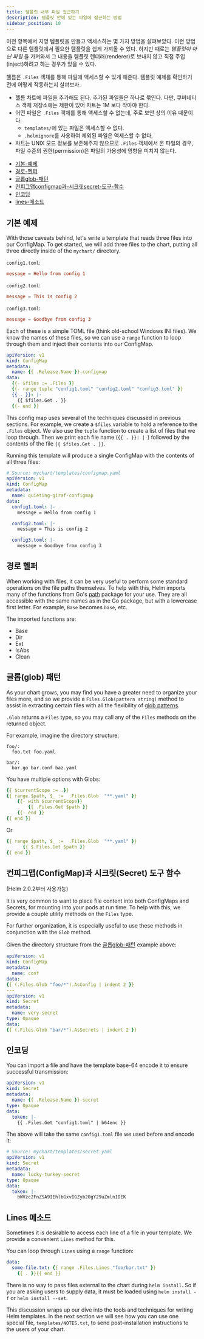 ```yaml
---
title: 템플릿 내부 파일 접근하기
description: 템플릿 안에 있는 파일에 접근하는 방법
sidebar_position: 10
---
```


이전 항목에서 지명 템플릿을 만들고 액세스하는 몇 가지 방법을 살펴보았다.
이런 방법으로 다른 템플릿에서 필요한 템플릿을 쉽게 가져올 수 있다.
하지만 때로는 _템플릿이 아닌 파일_ 을 가져와서
그 내용을 템플릿 렌더러(renderer)로 보내지 않고 직접 주입(inject)하려고 하는 경우가
있을 수 있다.

헬름은 `.Files` 객체를 통해 파일에 액세스할 수 있게 해준다. 템플릿 예제를 확인하기 전에
어떻게 작동하는지 살펴보자.

- 헬름 차트에 파일을 추가해도 된다. 추가된 파일들은 하나로 묶인다.
  다만, 쿠버네티스 객체 저장소에는 제한이 있어
  차트는 1M 보다 작아야 한다. 
- 어떤 파일은 `.Files` 객체를 통해 액세스할 수 없는데,
  주로 보안 상의 이유 때문이다.
  - `templates/`에 있는 파일은 액세스할 수 없다.
  - `.helmignore`를 사용하여 제외된 파일은 액세스할 수 없다.
- 차트는 UNIX 모드 정보를 보존해주지 않으므로
  `.Files` 객체에서 온 파일의 경우, 파일 수준의 권한(permission)은
  파일의 가용성에 영향을 미치지 않는다.

<!-- (see https://github.com/jonschlinkert/markdown-toc) -->

<!-- toc -->

- [기본-예제](#기본-예제)
- [경로-헬퍼](#경로-헬퍼)
- [글롭glob-패턴](#글롭glob-패턴)
- [컨피그맵configmap과-시크릿secret-도구-함수](#컨피그맵configmap과-시크릿secret-도구-함수)
- [인코딩](#인코딩)
- [lines-메소드](#lines-메소드)

<!-- tocstop -->

## 기본 예제

With those caveats behind, let's write a template that reads three files into
our ConfigMap. To get started, we will add three files to the chart, putting all
three directly inside of the `mychart/` directory.

`config1.toml`:

```toml
message = Hello from config 1
```

`config2.toml`:

```toml
message = This is config 2
```

`config3.toml`:

```toml
message = Goodbye from config 3
```

Each of these is a simple TOML file (think old-school Windows INI files). We
know the names of these files, so we can use a `range` function to loop through
them and inject their contents into our ConfigMap.

```yaml
apiVersion: v1
kind: ConfigMap
metadata:
  name: {{ .Release.Name }}-configmap
data:
  {{- $files := .Files }}
  {{- range tuple "config1.toml" "config2.toml" "config3.toml" }}
  {{ . }}: |-
    {{ $files.Get . }}
  {{- end }}
```

This config map uses several of the techniques discussed in previous sections.
For example, we create a `$files` variable to hold a reference to the `.Files`
object. We also use the `tuple` function to create a list of files that we loop
through. Then we print each file name (`{{ . }}: |-`) followed by the contents
of the file `{{ $files.Get . }}`.

Running this template will produce a single ConfigMap with the contents of all
three files:

```yaml
# Source: mychart/templates/configmap.yaml
apiVersion: v1
kind: ConfigMap
metadata:
  name: quieting-giraf-configmap
data:
  config1.toml: |-
    message = Hello from config 1

  config2.toml: |-
    message = This is config 2

  config3.toml: |-
    message = Goodbye from config 3
```

## 경로 헬퍼

When working with files, it can be very useful to perform some standard
operations on the file paths themselves. To help with this, Helm imports many of
the functions from Go's [path](https://golang.org/pkg/path/) package for your
use. They are all accessible with the same names as in the Go package, but with
a lowercase first letter. For example, `Base` becomes `base`, etc.

The imported functions are:
- Base
- Dir
- Ext
- IsAbs
- Clean

## 글롭(glob) 패턴

As your chart grows, you may find you have a greater need to organize your files
more, and so we provide a `Files.Glob(pattern string)` method to assist in
extracting certain files with all the flexibility of [glob
patterns](https://godoc.org/github.com/gobwas/glob).

`.Glob` returns a `Files` type, so you may call any of the `Files` methods on
the returned object.

For example, imagine the directory structure:

```
foo/:
  foo.txt foo.yaml

bar/:
  bar.go bar.conf baz.yaml
```

You have multiple options with Globs:


```yaml
{{ $currentScope := .}}
{{ range $path, $_ :=  .Files.Glob  "**.yaml" }}
    {{- with $currentScope}}
        {{ .Files.Get $path }}
    {{- end }}
{{ end }}
```

Or

```yaml
{{ range $path, $_ :=  .Files.Glob  "**.yaml" }}
      {{ $.Files.Get $path }}
{{ end }}
```

## 컨피그맵(ConfigMap)과 시크릿(Secret) 도구 함수

(Helm 2.0.2부터 사용가능)

It is very common to want to place file content into both ConfigMaps and
Secrets, for mounting into your pods at run time. To help with this, we provide
a couple utility methods on the `Files` type.

For further organization, it is especially useful to use these methods in
conjunction with the `Glob` method.

Given the directory structure from the [글롭glob-패턴](#글롭glob-패턴) example above:

```yaml
apiVersion: v1
kind: ConfigMap
metadata:
  name: conf
data:
{{ (.Files.Glob "foo/*").AsConfig | indent 2 }}
---
apiVersion: v1
kind: Secret
metadata:
  name: very-secret
type: Opaque
data:
{{ (.Files.Glob "bar/*").AsSecrets | indent 2 }}
```

## 인코딩

You can import a file and have the template base-64 encode it to ensure
successful transmission:

```yaml
apiVersion: v1
kind: Secret
metadata:
  name: {{ .Release.Name }}-secret
type: Opaque
data:
  token: |-
    {{ .Files.Get "config1.toml" | b64enc }}
```

The above will take the same `config1.toml` file we used before and encode it:

```yaml
# Source: mychart/templates/secret.yaml
apiVersion: v1
kind: Secret
metadata:
  name: lucky-turkey-secret
type: Opaque
data:
  token: |-
    bWVzc2FnZSA9IEhlbGxvIGZyb20gY29uZmlnIDEK
```

## Lines 메소드

Sometimes it is desirable to access each line of a file in your template. We
provide a convenient `Lines` method for this.

You can loop through `Lines` using a `range` function:

```yaml
data:
  some-file.txt: {{ range .Files.Lines "foo/bar.txt" }}
    {{ . }}{{ end }}
```

There is no way to pass files external to the chart during `helm
install`. So if you are asking users to supply data, it must be loaded using
`helm install -f` or `helm install --set`.

This discussion wraps up our dive into the tools and techniques for writing Helm
templates. In the next section we will see how you can use one special file,
`templates/NOTES.txt`, to send post-installation instructions to the users of
your chart.
